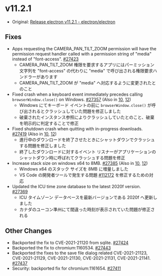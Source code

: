 # v11.2.1

- Original: [Release electron v11.2.1 - electron/electron](https://github.com/electron/electron/releases/tag/v11.2.1)

## Fixes

- Apps requesting the CAMERA_PAN_TILT_ZOOM permission will have the permission request handler called with a permission string of "media" instead of "font-access". [#27423](https://github.com/electron/electron/pull/27423)
  - CAMERA_PAN_TILT_ZOOM 権限を要求するアプリにはパーミッション文字列を "font-access" の代わりに "media" で呼び出される権限要求ハンドラーがあります
  - CAMERA_PAN_TILT_ZOOM が "media" へ対応するように変更されたとのこと
- Fixed crash when a keyboard event immediately precedes calling `browserWindow.close()` on Windows. [#27357](https://github.com/electron/electron/pull/27357) (Also in [10](https://github.com/electron/electron/pull/27358), [12](https://github.com/electron/electron/pull/27359))
  - Windows にてキーボード イベントの前に `browserWindow.close()` が呼び出されるとクラッシュしていた問題を修正しました
  - 破棄されたインスタンス参照によりクラッシュしていたとのこと、破棄を明示的に判定することで修正
- Fixed shutdown crash when quitting with in-progress downloads. [#27419](https://github.com/electron/electron/pull/27419) (Also in [10](https://github.com/electron/electron/pull/27417), [12](https://github.com/electron/electron/pull/27418))
  - 進行中のダウンロードを終了させたときにシャットダウンでクラッシュする問題を修正しました
  - 終了したダウンロードに対するイベント リスナーがアプリケーションのシャットダウン時に呼ばれてクラッシュする問題を修正
- Increase stack size on windows x64 to 8MB. [#27385](https://github.com/electron/electron/pull/27385) (Also in [10](https://github.com/electron/electron/pull/27386), [12](https://github.com/electron/electron/pull/27384))
  - Windows x64 のスタック サイズを 8MB に増量しました
  - VS Code の開発者ツールで発生する問題 [#112172](https://github.com/microsoft/vscode/issues/112172) を修正するための対応
- Updated the ICU time zone database to the latest 2020f version. [#27369](https://github.com/electron/electron/pull/27369)
  - ICU タイムゾーン データベースを最新バージョンである 2020f へ更新しました
  - カナダのユーコン準州にて間違った時刻が表示されていた問題が修正される

## Other Changes

- Backported the fix to CVE-2021-21120 from sqlite. [#27424](https://github.com/electron/electron/pull/27424)
- Backported the fix to chromium:1160534. [#27443](https://github.com/electron/electron/pull/27443)
- Backported the fixes to the save file dialog related CVE-2021-21123, CVE-2021-21129, CVE-2021-21130, CVE-2021-21131, CVE-2021-21141. [#27437](https://github.com/electron/electron/pull/27437)
- Security: backported fix for chromium:1161654. [#27411](https://github.com/electron/electron/pull/27411)
